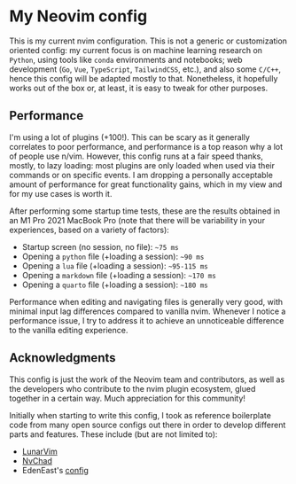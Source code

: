 # My Neovim config

This is my current nvim configuration. This is not a generic or customization oriented config: my current focus is on machine learning research on `Python`, using tools like `conda` environments and notebooks; web development (`Go`, `Vue`, `TypeScript`, `TailwindCSS`, etc.), and also some `C/C++`, hence this config will be adapted mostly to that. Nonetheless, it hopefully works out of the box or, at least, it is easy to tweak for other purposes.

## Performance

I'm using a lot of plugins (+100!). This can be scary as it generally correlates to poor performance, and performance is a top reason why a lot of people use n/vim. However, this config runs at a fair speed thanks, mostly, to lazy loading: most plugins are only loaded when used via their commands or on specific events. I am dropping a personally acceptable amount of performance for great functionality gains, which in my view and for my use cases is worth it.

After performing some startup time tests, these are the results obtained in an M1 Pro 2021 MacBook Pro (note that there will be variability in your experiences, based on a variety of factors):

- Startup screen (no session, no file): `~75 ms`
- Opening a `python` file (+loading a session): `~90 ms`
- Opening a `lua` file (+loading a session): `~95-115 ms`
- Opening a `markdown` file (+loading a session): `~170 ms`
- Opening a `quarto` file (+loading a session): `~180 ms`

Performance when editing and navigating files is generally very good, with minimal input lag differences compared to vanilla nvim. Whenever I notice a performance issue, I try to address it to achieve an unnoticeable difference to the vanilla editing experience.

## Acknowledgments

This config is just the work of the Neovim team and contributors, as well as the developers who contribute to the nvim plugin ecosystem, glued together in a certain way. Much appreciation for this community!

Initially when starting to write this config, I took as reference boilerplate code from many open source configs out there in order to develop different parts and features. These include (but are not limited to):

- [LunarVim](https://github.com/LunarVim/LunarVim)
- [NvChad](https://github.com/NvChad/NvChad)
- EdenEast's [config](https://github.com/EdenEast/nyx/tree/8a9819e4ea11193434b2366b9f1d65ed3a4661f3/config/.config/nvim)
